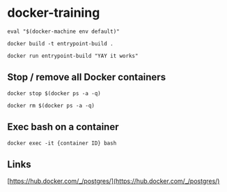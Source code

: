 # docker-training

`eval "$(docker-machine env default)"`

`docker build -t entrypoint-build .`

`docker run entrypoint-build "YAY it works"`

## Stop / remove all Docker containers

`docker stop $(docker ps -a -q)`

`docker rm $(docker ps -a -q)`

## Exec bash on a container

`docker exec -it {container ID} bash`

## Links

[https://hub.docker.com/_/postgres/](https://hub.docker.com/_/postgres/)
